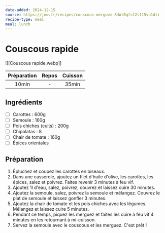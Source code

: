 ```yaml
---
date-added: 2024-12-15
source: https://jow.fr/recipes/couscous-merguez-8dol0qfsl2s115vu1dtr
recipe-type: meal
meal: lunch
---
```


# Couscous rapide

![[Couscous rapide.webp]]

| Préparation | Repos | Cuisson |
|:-----------:|:-----:|:-------:|
|    10min    |   -   |  35min  |

## Ingrédients

- [ ] Carottes : 600g
- [ ] Semoule : 160g
- [ ] Pois chiches (cuits) : 200g
- [ ] Chipolatas : 8
- [ ] Chair de tomate : 160g
- [ ] Épices orientales

## Préparation

1. Épluchez et coupez les carottes en biseaux.
2. Dans une casserole, ajoutez un filet d'huile d'olive, les carottes, les épices, salez et poivrez. Faites revenir 3 minutes à feu vif.
3. Ajoutez 1l d'eau, salez, poivrez, couvrez et laissez cuire 30 minutes.
4. Ajoutez la semoule, salez, poivrez la semoule et mélangez. Couvrez le plat de semoule et laissez gonfler 3 minutes.
5. Ajoutez la chair de tomate et les pois chiches avec les légumes. Mélangez et laissez cuire 5 minutes.
6. Pendant ce temps, piquez les merguez et faites les cuire à feu vif 4 minutes en les retournant à mi-cuisson.
7. Servez la semoule avec le couscous et les merguez. C'est prêt !
